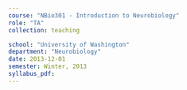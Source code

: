 ```yaml
---
course: "NBio301 - Introduction to Neurobiology"
role: "TA"
collection: teaching

school: "University of Washington"
department: "Neurobiology"
date: 2013-12-01
semester: Winter, 2013
syllabus_pdf:
---
```

